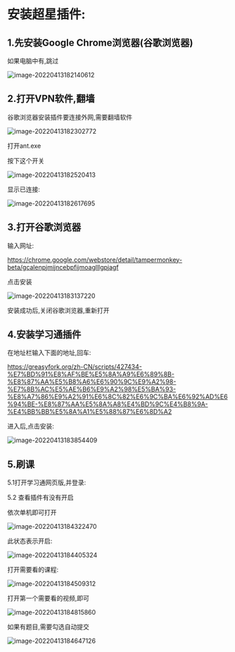 # 安装超星插件:

## 1.先安装Google Chrome浏览器(谷歌浏览器)

如果电脑中有,跳过

![image-20220413182140612](G:\Document\mdNote\Typora\image-20220413182140612.png)

## 2.打开VPN软件,翻墙

谷歌浏览器安装插件要连接外网,需要翻墙软件

![image-20220413182302772](G:\Document\mdNote\Typora\image-20220413182302772.png)

打开ant.exe

按下这个开关

![image-20220413182520413](G:\Document\mdNote\Typora\image-20220413182520413.png)

显示已连接:

![image-20220413182617695](G:\Document\mdNote\Typora\image-20220413182617695.png)





## 3.打开谷歌浏览器

输入网址:

https://chrome.google.com/webstore/detail/tampermonkey-beta/gcalenpjmijncebpfijmoaglllgpjagf

点击安装

![image-20220413183137220](G:\Document\mdNote\Typora\image-20220413183137220.png)

安装成功后,关闭谷歌浏览器,重新打开



## 4.安装学习通插件

在地址栏输入下面的地址,回车:

https://greasyfork.org/zh-CN/scripts/427434-%E7%BD%91%E8%AF%BE%E5%8A%A9%E6%89%8B-%E8%87%AA%E5%B8%A6%E6%90%9C%E9%A2%98-%E7%8B%AC%E5%AE%B6%E9%A2%98%E5%BA%93-%E8%A7%86%E9%A2%91%E6%8C%82%E6%9C%BA%E6%92%AD%E6%94%BE-%E8%87%AA%E5%8A%A8%E4%BD%9C%E4%B8%9A-%E4%BB%BB%E5%8A%A1%E5%88%87%E6%8D%A2

进入后,点击安装:

![image-20220413183854409](G:\Document\mdNote\Typora\image-20220413183854409.png)





## 5.刷课

5.1打开学习通网页版,并登录:

5.2 查看插件有没有开启

依次单机即可打开

![image-20220413184322470](G:\Document\mdNote\Typora\image-20220413184322470.png)

此状态表示开启:

![image-20220413184405324](G:\Document\mdNote\Typora\image-20220413184405324.png)



打开需要看的课程:

![image-20220413184509312](G:\Document\mdNote\Typora\image-20220413184509312.png)



打开第一个需要看的视频,即可

![image-20220413184815860](G:\Document\mdNote\Typora\image-20220413184815860.png)



如果有题目,需要勾选自动提交

![image-20220413184647126](G:\Document\mdNote\Typora\image-20220413184647126.png)